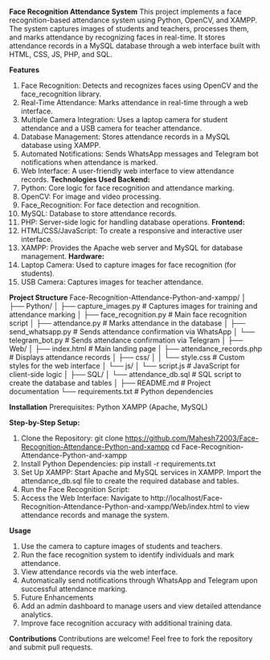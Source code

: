 **Face Recognition Attendance System**
This project implements a face recognition-based attendance system using Python, OpenCV, and XAMPP. The system captures images of students and teachers, processes them, and marks attendance by recognizing faces in real-time. It stores attendance records in a MySQL database through a web interface built with HTML, CSS, JS, PHP, and SQL.

**Features**
1. Face Recognition: Detects and recognizes faces using OpenCV and the face_recognition library.
2. Real-Time Attendance: Marks attendance in real-time through a web interface.
3. Multiple Camera Integration: Uses a laptop camera for student attendance and a USB camera for teacher attendance.
4. Database Management: Stores attendance records in a MySQL database using XAMPP.
5. Automated Notifications: Sends WhatsApp messages and Telegram bot notifications when attendance is marked.
6. Web Interface: A user-friendly web interface to view attendance records.
**Technologies Used
Backend:**
1. Python: Core logic for face recognition and attendance marking.
2. OpenCV: For image and video processing.
3. Face_Recognition: For face detection and recognition.
5. MySQL: Database to store attendance records.
6. PHP: Server-side logic for handling database operations.
**Frontend:**
1. HTML/CSS/JavaScript: To create a responsive and interactive user interface.
2. XAMPP: Provides the Apache web server and MySQL for database management.
**Hardware:**
1. Laptop Camera: Used to capture images for face recognition (for students).
2. USB Camera: Captures images for teacher attendance.

**Project Structure**
Face-Recognition-Attendance-Python-and-xampp/
│
├── Python/
│   ├── capture_images.py       # Captures images for training and attendance marking
│   ├── face_recognition.py     # Main face recognition script
│   ├── attendance.py           # Marks attendance in the database
│   ├── send_whatsapp.py        # Sends attendance confirmation via WhatsApp
│   └── telegram_bot.py         # Sends attendance confirmation via Telegram
│
├── Web/
│   ├── index.html              # Main landing page
│   ├── attendance_records.php  # Displays attendance records
│   ├── css/
│   │   └── style.css           # Custom styles for the web interface
│   └── js/
│       └── script.js           # JavaScript for client-side logic
│
├── SQL/
│   └── attendance_db.sql       # SQL script to create the database and tables
│
├── README.md                   # Project documentation
└── requirements.txt            # Python dependencies

**Installation**
Prerequisites:
Python
XAMPP (Apache, MySQL)

**Step-by-Step Setup:**
1. Clone the Repository:
  git clone https://github.com/Mahesh72003/Face-Recognition-Attendance-Python-and-xampp
  cd Face-Recognition-Attendance-Python-and-xampp
2. Install Python Dependencies:
  pip install -r requirements.txt
3. Set Up XAMPP:
  Start Apache and MySQL services in XAMPP.
  Import the attendance_db.sql file to create the required database and tables.
4. Run the Face Recognition Script:
5. Access the Web Interface:
  Navigate to http://localhost/Face-Recognition-Attendance-Python-and-xampp/Web/index.html to view attendance records and manage the system.

**Usage**
1. Use the camera to capture images of students and teachers.
2. Run the face recognition system to identify individuals and mark attendance.
3. View attendance records via the web interface.
4. Automatically send notifications through WhatsApp and Telegram upon successful attendance marking.
5. Future Enhancements
6. Add an admin dashboard to manage users and view detailed attendance analytics.
7. Improve face recognition accuracy with additional training data.

**Contributions**
Contributions are welcome! Feel free to fork the repository and submit pull requests.
